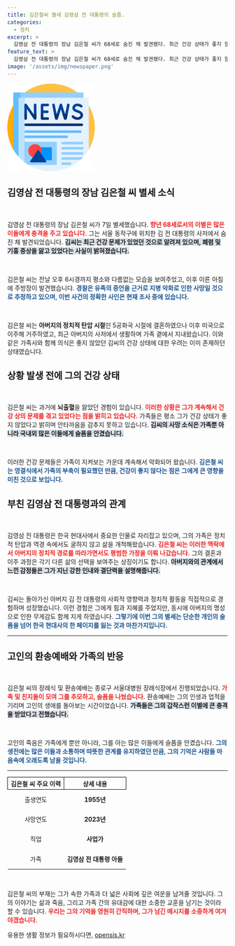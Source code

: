 ```yaml
---
title: 김은철씨 별세 김영삼 전 대통령의 슬픔.
categories:
  - 정치
excerpt: >
  김영삼 전 대통령의 장남 김은철 씨가 68세로 숨진 채 발견됐다. 최근 건강 상태가 좋지 않았던 그의 죽음에 관해 경찰은 지병 악화를 추정하고 있으며, 정확한 사인은 조사 중이다.
feature_text: >
  김영삼 전 대통령의 장남 김은철 씨가 68세로 숨진 채 발견됐다. 최근 건강 상태가 좋지 않았던 그의 죽음에 관해 경찰은 지병 악화를 추정하고 있으며, 정확한 사인은 조사 중이다.
image: '/assets/img/newspaper.png'
---
```


<p><img src="/assets/img/newspaper.png" alt="kimp 속보" /></p>

<h2 data-ke-size="size26">김영삼 전 대통령의 장남 김은철 씨 별세 소식</h2>

<p data-ke-size="size16">&nbsp;</p>

<p>김영삼 전 대통령의 장남 김은철 씨가 7일 별세했습니다. <b><span style="color: #ee2323;">향년 68세로서의 이별은 많은 이들에게 충격을 주고 있습니다.</span></b> 그는 서울 동작구에 위치한 김 전 대통령의 사저에서 숨진 채 발견되었습니다. <b><span style="background-color: #21538527;">김씨는 최근 건강 문제가 있었던 것으로 알려져 있으며, 폐렴 및 기흉 증상을 앓고 있었다는 사실이 밝혀졌습니다.</span></b></p>

<p data-ke-size="size16">&nbsp;</p>

<p>김은철 씨는 전날 오후 6시경까지 평소와 다름없는 모습을 보여주었고, 이후 이른 아침에 주방장이 발견했습니다. <b><span style="color: #1a5490;">경찰은 유족의 증언을 근거로 지병 악화로 인한 사망일 것으로 추정하고 있으며, 이번 사건의 정확한 사인은 현재 조사 중에 있습니다.</span></b></p>

<p data-ke-size="size16">&nbsp;</p>

<p>김은철 씨는 <b>아버지의 정치적 탄압 시절</b>인 5공화국 시절에 결혼하였으나 이후 미국으로 이주해 거주하였고, 최근 아버지의 사저에서 생활하며 가족 곁에서 지내왔습니다. 이와 같은 가족사와 함께 의식은 좋지 않았던 김씨의 건강 상태에 대한 우려는 이미 존재하던 상태였습니다.</p>

<h2 data-ke-size="size26">상황 발생 전에 그의 건강 상태</h2>

<p data-ke-size="size16">&nbsp;</p>

<p>김은철 씨는 과거에 <b>뇌출혈</b>을 앓았던 경험이 있습니다. <b><span style="color: #ee2323;">이러한 상황은 그가 계속해서 건강 상의 문제를 겪고 있었다는 점을 밝히고 있습니다.</span></b> 가족들은 평소 그가 건강 상태가 좋지 않았다고 밝히며 안타까움을 감추지 못하고 있습니다. <b><span style="background-color: #21538527;">김씨의 사망 소식은 가족뿐 아니라 국내외 많은 이들에게 슬픔을 안겼습니다.</span></b></p>

<p data-ke-size="size16">&nbsp;</p>

<p>이러한 건강 문제들은 가족이 지켜보는 가운데 계속해서 악화되어 왔습니다. <b><span style="color: #1a5490;">김은철 씨는 영결식에서 가족의 부축이 필요했던 만큼, 건강이 좋지 않다는 점은 그에게 큰 영향을 미친 것으로 보입니다.</span></b> </p>

<h2 data-ke-size="size26">부친 김영삼 전 대통령과의 관계</h2>

<p data-ke-size="size16">&nbsp;</p>

<p>김영삼 전 대통령은 한국 현대사에서 중요한 인물로 자리잡고 있으며, 그의 가족은 정치적 탄압과 역경 속에서도 굴하지 않고 삶을 개척해왔습니다. <b><span style="color: #ee2323;">김은철 씨는 이러한 맥락에서 아버지의 정치적 경로를 따라가면서도 평범한 가정을 이뤄 나갔습니다.</span></b> 그의 결혼과 이주 과정은 각기 다른 삶의 선택을 보여주는 상징이기도 합니다. <b><span style="background-color: #21538527;">아버지와의 관계에서 느낀 감정들은 그가 지닌 강한 인내와 결단력을 설명해줍니다.</span></b></p>

<p data-ke-size="size16">&nbsp;</p>

<p>김씨는 돌아가신 아버지 김 전 대통령의 사회적 영향력과 정치적 활동을 직접적으로 경험하며 성장했습니다. 이런 경험은 그에게 힘과 지혜를 주었지만, 동시에 아버지의 명성으로 인한 무게감도 함께 지게 하였습니다. <b><span style="color: #1a5490;">그렇기에 이번 그의 별세는 단순한 개인의 슬픔을 넘어 한국 현대사의 한 페이지를 잃는 것과 마찬가지입니다.</span></b></p>

<hr>

<h2 data-ke-size="size26">고인의 환송예배와 가족의 반응</h2>

<p data-ke-size="size16">&nbsp;</p>

<p>김은철 씨의 장례식 및 환송예배는 종로구 서울대병원 장례식장에서 진행되었습니다. <b><span style="color: #ee2323;">가족 및 친지들이 모여 그를 추모하고, 슬픔을 나눴습니다.</span></b> 환송예배는 그의 인생과 업적을 기리며 고인의 생애를 돌아보는 시간이었습니다. <b><span style="background-color: #21538527;">가족들은 그의 갑작스런 이별에 큰 충격을 받았다고 전했습니다.</span></b></p>

<p data-ke-size="size16">&nbsp;</p>

<p>고인의 죽음은 가족에게 뿐만 아니라, 그를 아는 많은 이들에게 슬픔을 안겼습니다. <b><span style="color: #1a5490;">그의 생전에는 많은 이들과 소통하며 따뜻한 관계를 유지하였던 만큼, 그의 기억은 사람들 마음속에 오래도록 남을 것입니다.</span></b> </p>

<hr>

<table style="width:100%; border-collapse:collapse;">
  <tr>
    <th style="text-align: center; border: 1px solid black;"><b>김은철 씨 주요 이력</b></th>
    <th style="text-align: center; border: 1px solid black;"><b>상세 내용</b></th>
  </tr>
  <tr>
    <td style="text-align: center; height: 40px;">출생연도</td>
    <td style="text-align: center; height: 40px;"><b>1955년</b></td>
  </tr>
  <tr>
    <td style="text-align: center; height: 40px;">사망연도</td>
    <td style="text-align: center; height: 40px;"><b>2023년</b></td>
  </tr>
  <tr>
    <td style="text-align: center; height: 40px;">직업</td>
    <td style="text-align: center; height: 40px;"><b>사업가</b></td>
  </tr>
  <tr>
    <td style="text-align: center; height: 40px;">가족</td>
    <td style="text-align: center; height: 40px;"><b>김영삼 전 대통령 아들</b></td>
  </tr>
</table>

<p data-ke-size="size16">&nbsp;</p>

<p>김은철 씨의 부재는 그가 속한 가족과 더 넓은 사회에 깊은 여운을 남겨줄 것입니다. 그의 이야기는 삶과 죽음, 그리고 가족 간의 유대감에 대한 소중한 교훈을 남기는 것이라 할 수 있습니다. <b><span style="color: #ee2323;">우리는 그의 기억을 영원히 간직하며, 그가 남긴 메시지를 소중하게 여겨야겠습니다.</span></b></p>
유용한 생활 정보가 필요하시다면, <a href="https://opensis.kr" rel="dofollow">opensis.kr</a>


